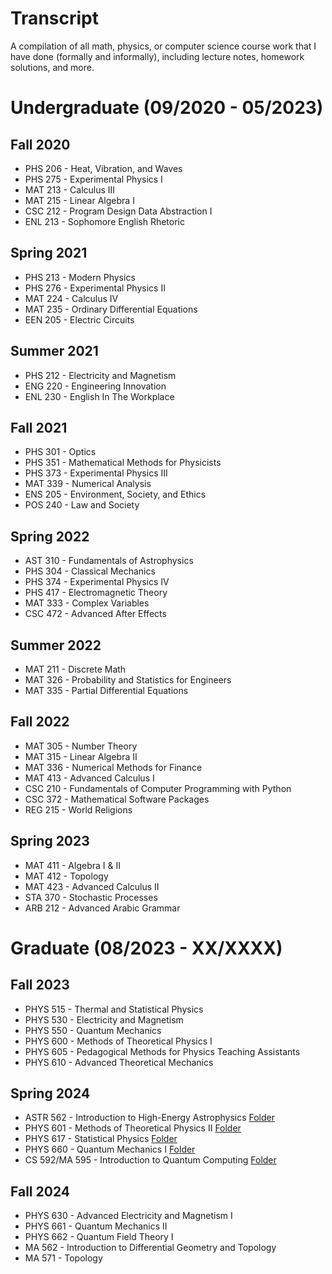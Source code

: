 # Transcript
A compilation of all math, physics, or computer science course work that I have done (formally and informally), including lecture notes, homework solutions, and more.

# Undergraduate (09/2020 - 05/2023)
## Fall 2020
- PHS 206 - Heat, Vibration, and Waves
- PHS 275 - Experimental Physics I
- MAT 213 - Calculus III
- MAT 215 - Linear Algebra I
- CSC 212 - Program Design Data Abstraction I
- ENL 213 - Sophomore English Rhetoric

## Spring 2021
- PHS 213 - Modern Physics
- PHS 276 - Experimental Physics II
- MAT 224 - Calculus IV
- MAT 235 - Ordinary Differential Equations
- EEN 205 - Electric Circuits

## Summer 2021
- PHS 212 - Electricity and Magnetism
- ENG 220 - Engineering Innovation
- ENL 230 - English In The Workplace

## Fall 2021
- PHS 301 - Optics
- PHS 351 - Mathematical Methods for Physicists
- PHS 373 - Experimental Physics III
- MAT 339 - Numerical Analysis
- ENS 205 - Environment, Society, and Ethics
- POS 240 - Law and Society

## Spring 2022
- AST 310 - Fundamentals of Astrophysics
- PHS 304 - Classical Mechanics
- PHS 374 - Experimental Physics IV
- PHS 417 - Electromagnetic Theory
- MAT 333 - Complex Variables
- CSC 472 - Advanced After Effects

## Summer 2022
- MAT 211 - Discrete Math
- MAT 326 - Probability and Statistics for Engineers
- MAT 335 - Partial Differential Equations

## Fall 2022
- MAT 305 - Number Theory
- MAT 315 - Linear Algebra II
- MAT 336 - Numerical Methods for Finance
- MAT 413 - Advanced Calculus I
- CSC 210 - Fundamentals of Computer Programming with Python
- CSC 372 - Mathematical Software Packages
- REG 215 - World Religions

## Spring 2023
- MAT 411 - Algebra I & II
- MAT 412 - Topology
- MAT 423 - Advanced Calculus II
- STA 370 - Stochastic Processes
- ARB 212 - Advanced Arabic Grammar


# Graduate (08/2023 - XX/XXXX)
## Fall 2023
- PHYS 515 - Thermal and Statistical Physics
- PHYS 530 - Electricity and Magnetism
- PHYS 550 - Quantum Mechanics
- PHYS 600 - Methods of Theoretical Physics I
- PHYS 605 - Pedagogical Methods for Physics Teaching Assistants
- PHYS 610 - Advanced Theoretical Mechanics

## Spring 2024
- ASTR 562 - Introduction to High-Energy Astrophysics [Folder](https://github.com/ralphrazzouk/transcript/phd/year1_spring/astr562)
- PHYS 601 - Methods of Theoretical Physics II [Folder](https://github.com/ralphrazzouk/transcript/phd/year1_spring/phys601)
- PHYS 617 - Statistical Physics [Folder](https://github.com/ralphrazzouk/transcript/phd/year1_spring/phys617)
- PHYS 660 - Quantum Mechanics I [Folder](https://github.com/ralphrazzouk/transcript/phd/year1_spring/phys660)
- CS 592/MA 595 - Introduction to Quantum Computing [Folder](https://github.com/ralphrazzouk/transcript/phd/year1_spring/ma595)

## Fall 2024
- PHYS 630 - Advanced Electricity and Magnetism I
- PHYS 661 - Quantum Mechanics II
- PHYS 662 - Quantum Field Theory I
- MA 562 - Introduction to Differential Geometry and Topology
- MA 571 - Topology
